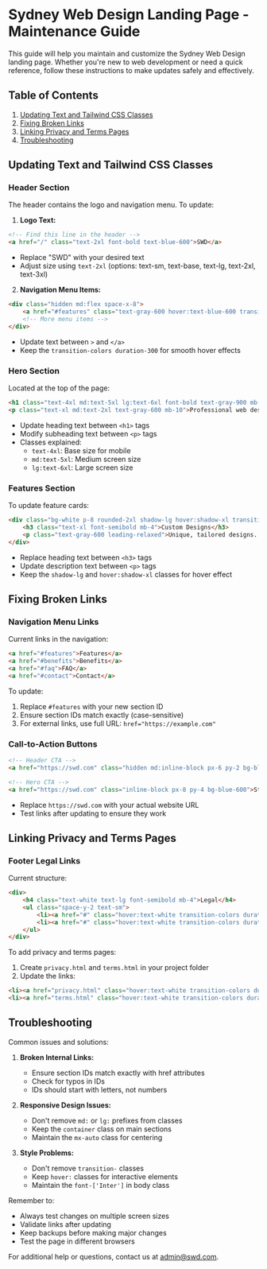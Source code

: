 # Sydney Web Design Landing Page - Maintenance Guide

This guide will help you maintain and customize the Sydney Web Design landing page. Whether you're new to web development or need a quick reference, follow these instructions to make updates safely and effectively.

## Table of Contents
1. [Updating Text and Tailwind CSS Classes](#updating-text-and-tailwind-css-classes)
2. [Fixing Broken Links](#fixing-broken-links)
3. [Linking Privacy and Terms Pages](#linking-privacy-and-terms-pages)
4. [Troubleshooting](#troubleshooting)

## Updating Text and Tailwind CSS Classes

### Header Section
The header contains the logo and navigation menu. To update:

1. **Logo Text:**
```html
<!-- Find this line in the header -->
<a href="/" class="text-2xl font-bold text-blue-600">SWD</a>
```
- Replace "SWD" with your desired text
- Adjust size using `text-2xl` (options: text-sm, text-base, text-lg, text-2xl, text-3xl)

2. **Navigation Menu Items:**
```html
<div class="hidden md:flex space-x-8">
    <a href="#features" class="text-gray-600 hover:text-blue-600 transition-colors duration-300">Features</a>
    <!-- More menu items -->
</div>
```
- Update text between `>` and `</a>`
- Keep the `transition-colors duration-300` for smooth hover effects

### Hero Section
Located at the top of the page:
```html
<h1 class="text-4xl md:text-5xl lg:text-6xl font-bold text-gray-900 mb-6">Best Websites In Sydney</h1>
<p class="text-xl md:text-2xl text-gray-600 mb-10">Professional web design services...</p>
```
- Update heading text between `<h1>` tags
- Modify subheading text between `<p>` tags
- Classes explained:
  - `text-4xl`: Base size for mobile
  - `md:text-5xl`: Medium screen size
  - `lg:text-6xl`: Large screen size

### Features Section
To update feature cards:
```html
<div class="bg-white p-8 rounded-2xl shadow-lg hover:shadow-xl transition-shadow duration-300">
    <h3 class="text-xl font-semibold mb-4">Custom Designs</h3>
    <p class="text-gray-600 leading-relaxed">Unique, tailored designs...</p>
</div>
```
- Replace heading text between `<h3>` tags
- Update description text between `<p>` tags
- Keep the `shadow-lg` and `hover:shadow-xl` classes for hover effect

## Fixing Broken Links

### Navigation Menu Links
Current links in the navigation:
```html
<a href="#features">Features</a>
<a href="#benefits">Benefits</a>
<a href="#faq">FAQ</a>
<a href="#contact">Contact</a>
```
To update:
1. Replace `#features` with your new section ID
2. Ensure section IDs match exactly (case-sensitive)
3. For external links, use full URL: `href="https://example.com"`

### Call-to-Action Buttons
```html
<!-- Header CTA -->
<a href="https://swd.com" class="hidden md:inline-block px-6 py-2 bg-blue-600">Get Started</a>

<!-- Hero CTA -->
<a href="https://swd.com" class="inline-block px-8 py-4 bg-blue-600">Start Your Project</a>
```
- Replace `https://swd.com` with your actual website URL
- Test links after updating to ensure they work

## Linking Privacy and Terms Pages

### Footer Legal Links
Current structure:
```html
<div>
    <h4 class="text-white text-lg font-semibold mb-4">Legal</h4>
    <ul class="space-y-2 text-sm">
        <li><a href="#" class="hover:text-white transition-colors duration-300">Privacy Policy</a></li>
        <li><a href="#" class="hover:text-white transition-colors duration-300">Terms of Service</a></li>
    </ul>
</div>
```

To add privacy and terms pages:
1. Create `privacy.html` and `terms.html` in your project folder
2. Update the links:
```html
<li><a href="privacy.html" class="hover:text-white transition-colors duration-300">Privacy Policy</a></li>
<li><a href="terms.html" class="hover:text-white transition-colors duration-300">Terms of Service</a></li>
```

## Troubleshooting

Common issues and solutions:

1. **Broken Internal Links:**
   - Ensure section IDs match exactly with href attributes
   - Check for typos in IDs
   - IDs should start with letters, not numbers

2. **Responsive Design Issues:**
   - Don't remove `md:` or `lg:` prefixes from classes
   - Keep the `container` class on main sections
   - Maintain the `mx-auto` class for centering

3. **Style Problems:**
   - Don't remove `transition-` classes
   - Keep `hover:` classes for interactive elements
   - Maintain the `font-['Inter']` in body class

Remember to:
- Always test changes on multiple screen sizes
- Validate links after updating
- Keep backups before making major changes
- Test the page in different browsers

For additional help or questions, contact us at admin@swd.com.
